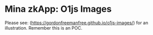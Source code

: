 # Mina zkApp: O1js Images

Please see: (https://gordonfreemanfree.github.io/o1js-images/) for an illustration.
Remember this is an POC.
